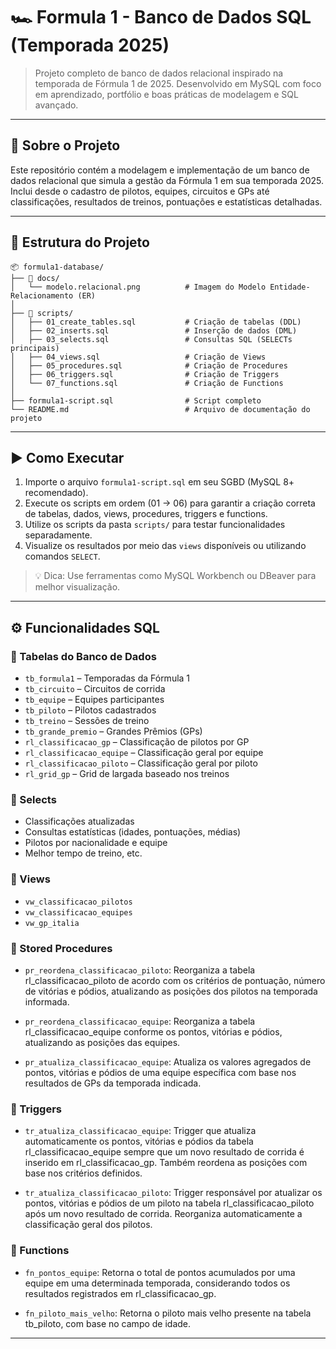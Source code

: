 # 🏎️ Formula 1 - Banco de Dados SQL (Temporada 2025)

> Projeto completo de banco de dados relacional inspirado na temporada de Fórmula 1 de 2025. Desenvolvido em MySQL com foco em aprendizado, portfólio e boas práticas de modelagem e SQL avançado.

---

## 📌 Sobre o Projeto

Este repositório contém a modelagem e implementação de um banco de dados relacional que simula a gestão da Fórmula 1 em sua temporada 2025.  
Inclui desde o cadastro de pilotos, equipes, circuitos e GPs até classificações, resultados de treinos, pontuações e estatísticas detalhadas.

---

## 🧱 Estrutura do Projeto

```shell
📦 formula1-database/
├── 📁 docs/
│   └── modelo.relacional.png          # Imagem do Modelo Entidade-Relacionamento (ER) 
│
├── 📁 scripts/
│   ├── 01_create_tables.sql           # Criação de tabelas (DDL)
│   ├── 02_inserts.sql                 # Inserção de dados (DML)
│   ├── 03_selects.sql                 # Consultas SQL (SELECTs principais)
│   ├── 04_views.sql                   # Criação de Views
│   ├── 05_procedures.sql              # Criação de Procedures
│   ├── 06_triggers.sql                # Criação de Triggers
│   └── 07_functions.sql               # Criação de Functions
│
├── formula1-script.sql                # Script completo
└── README.md                          # Arquivo de documentação do projeto
```

---

## ▶️ Como Executar

1. Importe o arquivo `formula1-script.sql` em seu SGBD (MySQL 8+ recomendado).
2. Execute os scripts em ordem (01 → 06) para garantir a criação correta de tabelas, dados, views, procedures, triggers e functions.
3. Utilize os scripts da pasta `scripts/` para testar funcionalidades separadamente.
4. Visualize os resultados por meio das `views` disponíveis ou utilizando comandos `SELECT`.

> 💡 Dica: Use ferramentas como MySQL Workbench ou DBeaver para melhor visualização.

---

## ⚙️ Funcionalidades SQL

### 🔹 Tabelas do Banco de Dados
- `tb_formula1` – Temporadas da Fórmula 1
- `tb_circuito` – Circuitos de corrida
- `tb_equipe` – Equipes participantes
- `tb_piloto` – Pilotos cadastrados
- `tb_treino` – Sessões de treino
- `tb_grande_premio` – Grandes Prêmios (GPs)
- `rl_classificacao_gp` – Classificação de pilotos por GP
- `rl_classificacao_equipe` – Classificação geral por equipe
- `rl_classificacao_piloto` – Classificação geral por piloto
- `rl_grid_gp` – Grid de largada baseado nos treinos

### 🔹 Selects
- Classificações atualizadas
- Consultas estatísticas (idades, pontuações, médias)
- Pilotos por nacionalidade e equipe
- Melhor tempo de treino, etc.

### 🔹 Views
- `vw_classificacao_pilotos`
- `vw_classificacao_equipes`
- `vw_gp_italia`

### 🔹 Stored Procedures
- `pr_reordena_classificacao_piloto`: Reorganiza a tabela rl_classificacao_piloto de acordo com os critérios de pontuação, número de vitórias e pódios, atualizando as posições dos pilotos na temporada informada.

- `pr_reordena_classificacao_equipe`: Reorganiza a tabela rl_classificacao_equipe conforme os pontos, vitórias e pódios, atualizando as posições das equipes.

- `pr_atualiza_classificacao_equipe`: Atualiza os valores agregados de pontos, vitórias e pódios de uma equipe específica com base nos resultados de GPs da temporada indicada.

### 🔹 Triggers
- `tr_atualiza_classificacao_equipe`: Trigger que atualiza automaticamente os pontos, vitórias e pódios da tabela rl_classificacao_equipe sempre que um novo resultado de corrida é inserido em rl_classificacao_gp. Também reordena as posições com base nos critérios definidos.

- `tr_atualiza_classificacao_piloto`: Trigger responsável por atualizar os pontos, vitórias e pódios de um piloto na tabela rl_classificacao_piloto após um novo resultado de corrida. Reorganiza automaticamente a classificação geral dos pilotos.

### 🔹 Functions
- `fn_pontos_equipe`: Retorna o total de pontos acumulados por uma equipe em uma determinada temporada, considerando todos os resultados registrados em rl_classificacao_gp.

- `fn_piloto_mais_velho`: Retorna o piloto mais velho presente na tabela tb_piloto, com base no campo de idade.

---